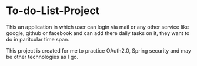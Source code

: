 # To-do-List-Project
This an application in which user can login via mail or any other service like google, github or facebook and can add there daily tasks on it, they want to do in paritcular time span.

This project is created for me to practice OAuth2.0, Spring security and may be other technologies as I go.

